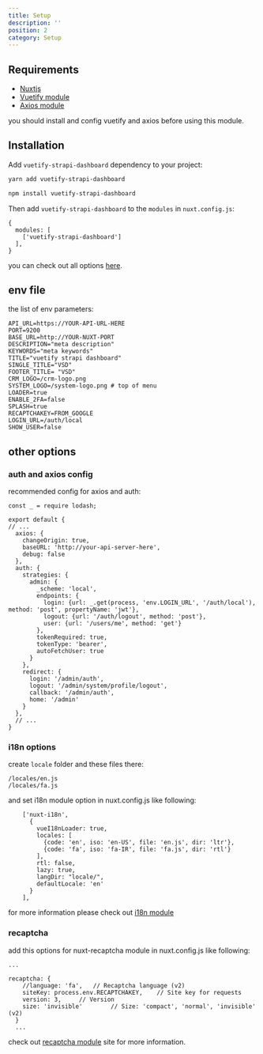 ```yaml
---
title: Setup 
description: ''
position: 2 
category: Setup
---
```


## Requirements

- [Nuxtjs](https://vnuxtjs.org)
- [Vuetify module](https://vuetify.nuxtjs.org)
- [Axios module](https://axios.nuxtjs.org)

<alert>
you should install and config vuetify and axios before using this module.
</alert>

## Installation



Add `vuetify-strapi-dashboard` dependency to your project:

<code-group>
  <code-block label="Yarn" active>

  ```bash
  yarn add vuetify-strapi-dashboard
  ```

  </code-block>
  <code-block label="NPM">

  ```bash
  npm install vuetify-strapi-dashboard
  ```

  </code-block>
</code-group>

Then add `vuetify-strapi-dashboard` to the `modules` in `nuxt.config.js`:

```js[nuxt.config.js]
{
  modules: [
    ['vuetify-strapi-dashboard']
  ],
}
```


you can check out all options [here](/options/introduction). 


## env file

the list of env parameters:

```dotenv[.env]
API_URL=https://YOUR-API-URL-HERE
PORT=9200
BASE_URL=http://YOUR-NUXT-PORT
DESCRIPTION="meta description"
KEYWORDS="meta keywords"
TITLE="vuetify strapi dashboard"
SINGLE_TITLE="VSD"
FOOTER_TITLE= "VSD"
CRM_LOGO=/crm-logo.png
SYSTEM_LOGO=/system-logo.png # top of menu
LOADER=true
ENABLE_2FA=false
SPLASH=true
RECAPTCHAKEY=FROM_GOOGLE
LOGIN_URL=/auth/local
SHOW_USER=false
```

## other options 

### auth and axios config

recommended config for axios and auth:

```js[nuxt.config.js]
const _ = require lodash;

export default { 
// ...
  axios: {
    changeOrigin: true,
    baseURL: 'http://your-api-server-here',
    debug: false
  },
  auth: {
    strategies: {
      admin: {
        _scheme: 'local',
        endpoints: {
          login: {url: _.get(process, 'env.LOGIN_URL', '/auth/local'), method: 'post', propertyName: 'jwt'},
          logout: {url: '/auth/logout', method: 'post'},
          user: {url: '/users/me', method: 'get'}
        },
        tokenRequired: true,
        tokenType: 'bearer',
        autoFetchUser: true
      }
    },
    redirect: {
      login: '/admin/auth',
      logout: '/admin/system/profile/logout',
      callback: '/admin/auth',
      home: '/admin'
    }
  },
  // ...
}
```

### i18n options 

create `locale` folder and these files there:

```shell
/locales/en.js
/locales/fa.js
```

and set i18n module option in nuxt.config.js like following:

```js[nuxt.config.js]
    ['nuxt-i18n',
      {
        vueI18nLoader: true,
        locales: [
          {code: 'en', iso: 'en-US', file: 'en.js', dir: 'ltr'},
          {code: 'fa', iso: 'fa-IR', file: 'fa.js', dir: 'rtl'}
        ],
        rtl: false,
        lazy: true,
        langDir: "locale/",
        defaultLocale: 'en'
      }
    ],
```

for more information please check out [i18n module](https://i18n.nuxtjs.org)

### recaptcha

add this options for nuxt-recaptcha module in nuxt.config.js like following:

```js[nuxt.config.js]
...

recaptcha: {
    //language: 'fa',   // Recaptcha language (v2)
    siteKey: process.env.RECAPTCHAKEY,    // Site key for requests
    version: 3,     // Version
    size: 'invisible'        // Size: 'compact', 'normal', 'invisible' (v2)
  }
  ...
```

check out [recaptcha module](https://github.com/nuxt-community/recaptcha-module) site for more information.


